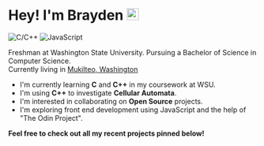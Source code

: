 # Hey! I'm Brayden <img src="https://user-images.githubusercontent.com/1303154/88677602-1635ba80-d120-11ea-84d8-d263ba5fc3c0.gif" width="24px" alt="hi">

![C/C++](https://img.shields.io/badge/C/C++-100%25-54D2F9)
![JavaScript](https://img.shields.io/badge/JavaScript-100%25-255EB2)

Freshman at Washington State University. Pursuing a Bachelor of Science in Computer Science.  
Currently living in [Mukilteo, Washington](https://www.google.com/maps/place/Mukilteo,+WA)  
- I'm currently learning **C** and **C++** in my coursework at WSU.
- I'm using **C++** to investigate **Cellular Automata**.
- I'm interested in collaborating on **Open Source** projects.
- I'm exploring front end development using JavaScript and the help of "The Odin Project".

**Feel free to check out all my recent projects pinned below!**
<!--
**braygo/braygo** is a ✨ _special_ ✨ repository because its `README.md` (this file) appears on your GitHub profile.

Here are some ideas to get you started:

- 🔭 I’m currently working on ...
- 🌱 I’m currently learning ...
- 👯 I’m looking to collaborate on ...
- 🤔 I’m looking for help with ...
- 💬 Ask me about ...
- 📫 How to reach me: ...
- 😄 Pronouns: ...
- ⚡ Fun fact: ...
-->
